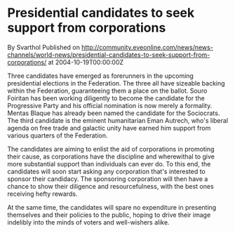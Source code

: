 # Presidential candidates to seek support from corporations
By Svarthol
Published on http://community.eveonline.com/news/news-channels/world-news/presidential-candidates-to-seek-support-from-corporations/ at 2004-10-19T00:00:00Z

Three candidates have emerged as forerunners in the upcoming presidential elections in the Federation. The three all have sizeable backing within the Federation, guaranteeing them a place on the ballot. Souro Foiritan has been working diligently to become the candidate for the Progressive Party and his official nomination is now merely a formality. Mentas Blaque has already been named the candidate for the Sociocrats. The third candidate is the eminent humanitarian Eman Autrech, who's liberal agenda on free trade and galactic unity have earned him support from various quarters of the Federation.  
  
The candidates are aiming to enlist the aid of corporations in promoting their cause, as corporations have the discipline and wherewithal to give more substantial support than individuals can ever do. To this end, the candidates will soon start asking any corporation that's interested to sponsor their candidacy. The sponsoring corporation will then have a chance to show their diligence and resourcefulness, with the best ones receiving hefty rewards.  
  
At the same time, the candidates will spare no expenditure in presenting themselves and their policies to the public, hoping to drive their image indelibly into the minds of voters and well-wishers alike.

